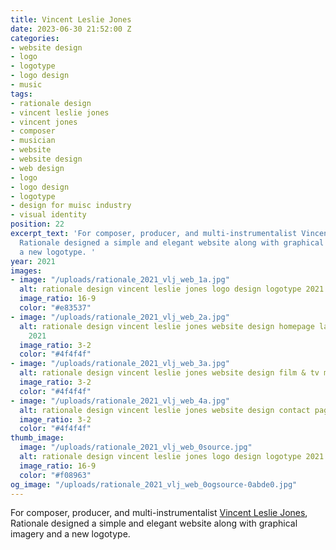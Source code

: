 ```yaml
---
title: Vincent Leslie Jones
date: 2023-06-30 21:52:00 Z
categories:
- website design
- logo
- logotype
- logo design
- music
tags:
- rationale design
- vincent leslie jones
- vincent jones
- composer
- musician
- website
- website design
- web design
- logo
- logo design
- logotype
- design for muisc industry
- visual identity
position: 22
excerpt_text: 'For composer, producer, and multi-instrumentalist Vincent Leslie Jones,
  Rationale designed a simple and elegant website along with graphical imagery and
  a new logotype. '
year: 2021
images:
- image: "/uploads/rationale_2021_vlj_web_1a.jpg"
  alt: rationale design vincent leslie jones logo design logotype 2021
  image_ratio: 16-9
  color: "#e83537"
- image: "/uploads/rationale_2021_vlj_web_2a.jpg"
  alt: rationale design vincent leslie jones website design homepage landing page
    2021
  image_ratio: 3-2
  color: "#4f4f4f"
- image: "/uploads/rationale_2021_vlj_web_3a.jpg"
  alt: rationale design vincent leslie jones website design film & tv music 2021
  image_ratio: 3-2
  color: "#4f4f4f"
- image: "/uploads/rationale_2021_vlj_web_4a.jpg"
  alt: rationale design vincent leslie jones website design contact page 2021
  image_ratio: 3-2
  color: "#4f4f4f"
thumb_image:
  image: "/uploads/rationale_2021_vlj_web_0source.jpg"
  alt: rationale design vincent leslie jones logo design logotype 2021
  image_ratio: 16-9
  color: "#f08963"
og_image: "/uploads/rationale_2021_vlj_web_0ogsource-0abde0.jpg"
---
```


For composer, producer, and multi-instrumentalist [Vincent Leslie Jones](https://www.vincentlesliejones.com/), Rationale designed a simple and elegant website along with graphical imagery and a new logotype. 